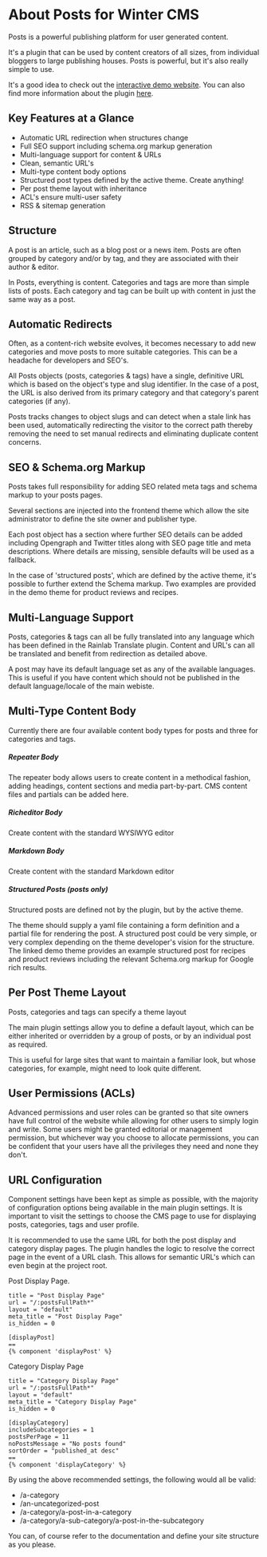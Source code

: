 # About Posts for Winter CMS

Posts is a powerful publishing platform for user generated content.

It's a plugin that can be used by content creators of all sizes, from individual bloggers
to large publishing houses. Posts is powerful, but it's also really simple to use.

It's a good idea to check out the [interactive demo website](https://playground.posts-plugin.dynamedia.uk).
You can also find more information about the plugin [here](https://posts-plugin.dynamedia.uk).

## Key Features at a Glance

- Automatic URL redirection when structures change
- Full SEO support including schema.org markup generation
- Multi-language support for content & URLs
- Clean, semantic URL's
- Multi-type content body options
- Structured post types defined by the active theme. Create anything!
- Per post theme layout with inheritance
- ACL's ensure multi-user safety
- RSS & sitemap generation

## Structure

A post is an article, such as a blog post or a news item. Posts are often grouped
by category and/or by tag, and they are associated with their author & editor.

In Posts, everything is content. Categories and tags are more than simple lists of posts.
Each category and tag can be built up with content in just the same way as a post.

## Automatic Redirects

Often, as a content-rich website evolves, it becomes necessary to add new categories and move posts
to more suitable categories. This can be a headache for developers and SEO's.

All Posts objects (posts, categories & tags) have a single, definitive URL which is based on the object's
type and slug identifier. In the case of a post, the URL is also derived from its primary category and
that category's parent categories (if any).

Posts tracks changes to object slugs and can detect when a stale link has been used, automatically
redirecting the visitor to the correct path thereby removing the need to set manual redirects and
eliminating duplicate content concerns.

## SEO & Schema.org Markup

Posts takes full responsibility for adding SEO related meta tags and schema markup to your posts pages.

Several sections are injected into the frontend theme which allow the site administrator to define
the site owner and publisher type.

Each post object has a section where further SEO details can be added including Opengraph and Twitter titles
along with SEO page title and meta descriptions. Where details are missing, sensible defaults will be
used as a fallback.

In the case of 'structured posts', which are defined by the active theme, it's possible to further
extend the Schema markup. Two examples are provided in the demo theme for product reviews and recipes.

## Multi-Language Support

Posts, categories & tags can all be fully translated into any language which has been defined in the
Rainlab Translate plugin. Content and URL's can all be translated and benefit from redirection as detailed
above.

A post may have its default language set as any of the available languages. This is useful if you have
content which should not be published in the default language/locale of the main webiste.

## Multi-Type Content Body

Currently there are four available content body types for posts and three for categories and tags.

##### Repeater Body

The repeater body allows users to create content in a methodical fashion, adding headings, content sections
and media part-by-part. CMS content files and partials can be added here.

##### Richeditor Body

Create content with the standard WYSIWYG editor

##### Markdown Body

Create content with the standard Markdown editor

##### Structured Posts (posts only)

Structured posts are defined not by the plugin, but by the active theme.

The theme should supply a yaml file containing a form definition and a partial file for rendering the
post.  A structured post could be very simple, or very complex depending on the theme developer's vision
for the structure.  The linked demo theme provides an example structured post for recipes and product reviews
including the relevant Schema.org markup for Google rich results.

## Per Post Theme Layout

Posts, categories and tags can specify a theme layout

The main plugin settings allow you to define a default layout, which can be either
inherited or overridden by a group of posts, or by an individual post as required.

This is useful for large sites that want to maintain
a familiar look, but whose categories, for example, might need to look quite different.

## User Permissions (ACLs)

Advanced permissions and user roles
can be granted so that site owners have full control of the website while allowing
for other users to simply login and write. Some users might be granted editorial
or management permission, but whichever way you choose to allocate permissions, you
can be confident that your users have all the privileges they need and none they don't.

## URL Configuration

Component settings have been kept as simple as possible,
with the majority of configuration options being available in the main plugin
settings. It is important to visit the settings to choose the CMS page to use for
displaying posts, categories, tags and user profile.

It is recommended to use the same URL for both the post display and category display pages.
The plugin handles the logic to resolve the correct page in the event of a URL clash.
This allows for semantic URL's which can even begin at the project root.

Post Display Page.
~~~
title = "Post Display Page"
url = "/:postsFullPath*"
layout = "default"
meta_title = "Post Display Page"
is_hidden = 0

[displayPost]
==
{% component 'displayPost' %}
~~~

Category Display Page
~~~
title = "Category Display Page"
url = "/:postsFullPath*"
layout = "default"
meta_title = "Category Display Page"
is_hidden = 0

[displayCategory]
includeSubcategories = 1
postsPerPage = 11
noPostsMessage = "No posts found"
sortOrder = "published_at desc"
==
{% component 'displayCategory' %}
~~~

By using the above recommended settings, the following would all be valid:
- /a-category
- /an-uncategorized-post
- /a-category/a-post-in-a-category
- /a-category/a-sub-category/a-post-in-the-subcategory

You can, of course refer to the documentation and define your site structure as you please.


